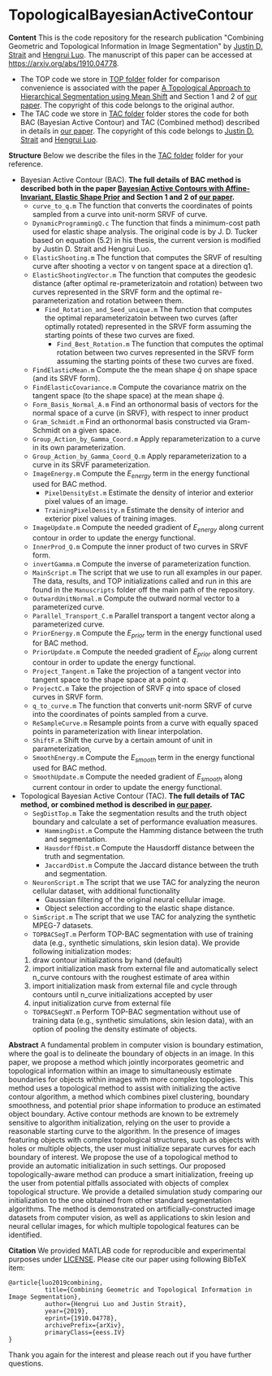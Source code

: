 


# TopologicalBayesianActiveContour

**Content**
This is the code repository for the research publication "Combining Geometric and Topological Information in Image Segmentation" by [Justin D. Strait](https://jdstrait.weebly.com/) and [Hengrui Luo](https://hrluo.github.io/). 
The manuscript of this paper can be accessed at https://arxiv.org/abs/1910.04778. 

 - The TOP code we store in [TOP folder](https://github.com/hrluo/TopologicalBayesianActiveContour/tree/master/TOP) folder for comparison convenience is associated with the paper [A Topological Approach to Hierarchical Segmentation using Mean Shift](https://people.csail.mit.edu/sparis/)  and Section 1 and 2 of [our paper](https://arxiv.org/abs/1910.04778). The copyright of this code belongs to the original author.
 - The TAC code we store in [TAC folder](https://github.com/hrluo/TopologicalBayesianActiveContour/tree/master/TAC) folder stores the code for both BAC (Bayesian Active Contour) and TAC (Combined method) described in details in [our paper](https://arxiv.org/abs/1910.04778). The copyright of this code belongs to [Justin D. Strait](https://jdstrait.weebly.com/) and [Hengrui Luo](https://hrluo.github.io/). 

**Structure**
Below we describe the files in the [TAC folder](https://github.com/hrluo/TopologicalBayesianActiveContour/tree/master/TAC) folder for your reference.
 - Bayesian Active Contour (BAC).
	 **The full details of BAC method is described both in the paper [Bayesian Active Contours with Affine-Invariant, Elastic Shape Prior](https://ieeexplore.ieee.org/document/6909441) and Section 1 and 2 of [our paper](https://arxiv.org/abs/1910.04778).**
	 - `curve_to_q.m` The function that converts the coordinates of points sampled from a curve into unit-norm SRVF of curve.
	 - `DynamicProgrammingQ.c` The function that finds a minimum-cost path used for elastic shape analysis. The original code is by J. D. Tucker based on equation (5.2) in his thesis, the current version is modified by Justin D. Strait and Hengrui Luo.
	 - `ElasticShooting.m` The function that computes the SRVF of resulting curve after shooting a vector v on tangent space at a direction q1.
	 - `ElasticShootingVector.m` The function that computes the geodesic distance (after optimal re-prameterizatoin and rotation) between two curves represented in the  SRVF form and the optimal re-parameterization and rotation between them.
 		 - `Find_Rotation_and_Seed_unique.m`   The function that computes the optimal reparameterizatoin between two curves (after optimally rotated) represented in the  SRVF form assuming the starting points of these two curves are fixed. 
			 - `Find_Best_Rotation.m`  The function that computes the optimal rotation between two curves represented in the  SRVF form assuming the starting points of these two curves are fixed.
	- `FindElasticMean.m` Compute the the mean shape $\bar{q}$ on shape space (and its SRVF form). 
	- `FindElasticCovariance.m` Compute the covariance matrix on the tangent space (to the shape space) at the mean shape $\bar{q}$.
	- `Form_Basis_Normal_A.m` Find an orthonormal basis of vectors for the normal space of a curve (in SRVF), with respect to inner product
	- `Gram_Schmidt.m` Find an orthonormal basis constructed via Gram-Schmidt on a given space. 
	- `Group_Action_by_Gamma_Coord.m` Apply reparameterization to a curve in its own parameterization.
	- `Group_Action_by_Gamma_Coord_Q.m`  Apply reparameterization to a curve in its SRVF parameterization.
	- `ImageEnergy.m` Compute the $E_{energy}$ term in the energy functional used for BAC method.
		- `PixelDensityEst.m` Estimate the  density of interior  and exterior pixel values of an image.
		- `TrainingPixelDensity.m`   Estimate the  density of interior  and exterior pixel values of training images.
	- `ImageUpdate.m` Compute the needed gradient of $E_{energy}$ along current contour in order to update the energy functional.
	- `InnerProd_Q.m` Compute the inner product of two curves in SRVF form.
	- `invertGamma.m` Compute the inverse of parameterization function.
	- `MainScript.m` The script that we use to run all examples in our paper. The data, results, and TOP initializations called and run in this are found in the `Manuscripts` folder off the main path of the repository.
	- `OutwardUnitNormal.m` Compute the outward normal vector to a parameterized curve.
	- `Parallel_Transport_C.m` Parallel transport a tangent vector along a parameterized curve.
	- `PriorEnergy.m` Compute the $E_{prior}$ term in the energy functional used for BAC method.
	- `PriorUpdate.m` Compute the needed gradient of $E_{prior}$ along current contour in order to update the energy functional.
	- `Project_Tangent.m` Take the projection of a tangent vector into tangent space to the shape space at a point $q$.
	- `ProjectC.m` Take the projection of SRVF $q$ into space of closed curves in SRVF form.
	- `q_to_curve.m` The function that converts unit-norm SRVF of curve into the coordinates of points sampled from a curve.
	- `ReSampleCurve.m` Resample points from a curve with equally spaced points in parameterization with linear interpolation.
	- `ShiftF.m` Shift the curve by a certain amount of unit in parameterization,
	- `SmoothEnergy.m` Compute the $E_{smooth}$ term in the energy functional used for BAC method.
	- `SmoothUpdate.m` Compute the needed gradient of $E_{smooth}$ along current contour in order to update the energy functional.
 - Topological Bayesian Active Contour (TAC).
	 **The full details of TAC method, or combined method is described in [our paper](https://arxiv.org/abs/1910.04778).**
	 - `SegDistTop.m` Take the segmentation results and the truth object boundary and calculate a set of performance evaluation measures.
		 -  `HammingDist.m` Compute the Hamming distance between the truth and segmentation.
		 -  `HausdorffDist.m` Compute the Hausdorff distance between the truth and segmentation.
		 - `JaccardDist.m` Compute the Jaccard distance between the truth and segmentation.
	 - `NeuronScript.m` The script that we use TAC for analyzing the neuron cellular dataset, with additional functionality 
 		 - Gaussian filtering of the original neural cellular image.
		 - Object selection according to the elastic shape distance.
	 - `SimScript.m` The script that we use TAC for analyzing the synthetic MPEG-7 datasets.
	 - `TOPBACSegT.m`  Perform TOP-BAC segmentation with use of training data (e.g., synthetic simulations, skin lesion data). We provide following initialization modes:
	 1. draw contour initializations by hand (default)
	 2. import initialization mask from external file and automatically select n_curve contours with the roughest  estimate of area within
	 3. import initialization mask from external file and cycle through contours until n_curve initializations accepted by user
	 4. input initialization curve from external file
	 - `TOPBACSegNT.m`  Perform TOP-BAC segmentation without use of training data (e.g., synthetic simulations, skin lesion data), with an option of pooling the density estimate of objects.

**Abstract**
A fundamental problem in computer vision is boundary estimation, where the goal is to delineate the boundary of objects in an image.  In this paper, we propose a method which jointly incorporates geometric and topological information within an image to simultaneously estimate boundaries for objects within images with more complex topologies. This method uses a topological method to assist with initializing the active contour algorithm, a method which combines pixel clustering, boundary smoothness, and potential prior shape information to produce an estimated object boundary. Active contour methods are known to be extremely sensitive to algorithm initialization, relying on the user to provide a reasonable starting curve to the algorithm. In the presence of images featuring objects with complex topological structures, such as objects with holes or multiple objects, the user must initialize separate curves for each boundary of interest.  We propose the use of a topological method to provide an automatic initialization in such settings. Our proposed topologically-aware method can produce a smart initialization, freeing up the user from potential pitfalls associated with objects of complex topological structure. We provide a detailed simulation study comparing our initialization to the one obtained from other standard segmentation algorithms. The method is demonstrated on artificially-constructed image datasets from computer vision, as well as applications to skin lesion and neural cellular images, for which multiple topological features can be identified.

**Citation**
We provided MATLAB code for reproducible and experimental purposes under [LICENSE](https://github.com/hrluo/TopologicalBayesianActiveContour).
Please cite our paper using following BibTeX item:

    @article{luo2019combining,
	          title={Combining Geometric and Topological Information in Image Segmentation}, 
	          author={Hengrui Luo and Justin Strait},
	          year={2019},
	          eprint={1910.04778},
	          archivePrefix={arXiv},
	          primaryClass={eess.IV}
    }

Thank you again for the interest and please reach out if you have further questions.
